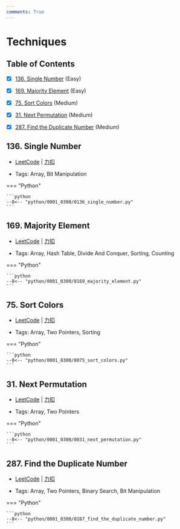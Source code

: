 ```yaml
---
comments: True
---
```


# Techniques

## Table of Contents

- [x] [136. Single Number](#136-single-number) (Easy)
- [x] [169. Majority Element](#169-majority-element) (Easy)
- [x] [75. Sort Colors](#75-sort-colors) (Medium)
- [x] [31. Next Permutation](#31-next-permutation) (Medium)
- [x] [287. Find the Duplicate Number](#287-find-the-duplicate-number) (Medium)


## 136. Single Number

-    [LeetCode](https://leetcode.com/problems/single-number/) | [力扣](https://leetcode.cn/problems/single-number/)

-   Tags: Array, Bit Manipulation

=== "Python"

    ```python
    --8<-- "python/0001_0300/0136_single_number.py"
    ```



## 169. Majority Element

-    [LeetCode](https://leetcode.com/problems/majority-element/) | [力扣](https://leetcode.cn/problems/majority-element/)

-   Tags: Array, Hash Table, Divide And Conquer, Sorting, Counting

=== "Python"

    ```python
    --8<-- "python/0001_0300/0169_majority_element.py"
    ```



## 75. Sort Colors

-    [LeetCode](https://leetcode.com/problems/sort-colors/) | [力扣](https://leetcode.cn/problems/sort-colors/)

-   Tags: Array, Two Pointers, Sorting

=== "Python"

    ```python
    --8<-- "python/0001_0300/0075_sort_colors.py"
    ```



## 31. Next Permutation

-    [LeetCode](https://leetcode.com/problems/next-permutation/) | [力扣](https://leetcode.cn/problems/next-permutation/)

-   Tags: Array, Two Pointers

=== "Python"

    ```python
    --8<-- "python/0001_0300/0031_next_permutation.py"
    ```



## 287. Find the Duplicate Number

-    [LeetCode](https://leetcode.com/problems/find-the-duplicate-number/) | [力扣](https://leetcode.cn/problems/find-the-duplicate-number/)

-   Tags: Array, Two Pointers, Binary Search, Bit Manipulation

=== "Python"

    ```python
    --8<-- "python/0001_0300/0287_find_the_duplicate_number.py"
    ```
